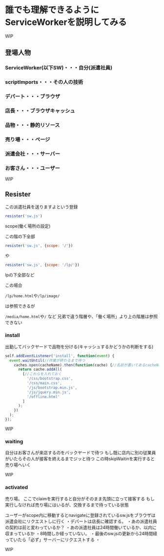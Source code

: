 # 誰でも理解できるようにServiceWorkerを説明してみる

WIP

## 登場人物
### ServiceWorker(以下SW)・・・自分(派遣社員)
### scriptImports・・・その人の技術
### デパート・・・ブラウザ
### 店長・・・ブラウザキャッシュ
### 品物・・・静的リソース
### 売り場・・・ページ
### 派遣会社・・・サーバー
### お客さん・・・ユーザー

WIP

## Resister

この派遣社員を送りますよという登録

```js
resister('sw.js')
```

scope(働く場所の設定)


この階の下全部

```js
resister('sw.js', {scope: '/'})
```
や
```js
resister('sw.js', {scope: '/lp/'})
```

lpの下全部など

この場合

```/lp/home.html```や```/lp/image/```

は参照できるが

```/media/home.html```や```/```
など
兄弟で違う階層や、「働く場所」より上の階層は参照できない


### install

出勤してバックヤードで品物を分ける(キャッシュするかどうかの判断をする)


```js
self.addEventListener('install', function(event) {
  event.waitUntil(//作業が終わるまで待つ
    caches.open(cacheName).then(function(cache) {//名前が書いてあるcacheNameという箱に入れる用意
      return cache.addAll(
        [//これらを入れておく
          '/css/bootstrap.css',
          '/css/main.css',
          '/js/bootstrap.min.js',
          '/js/jquery.min.js',
          '/offline.html'
        ]
      );
    })
  );
});

```



WIP

### waiting

自分はお客さんが来店するのをバックヤードで待つ
もし既に店内に別の従業員がいたらその人が接客を終えるまでジッと待つ
この時skipWaitinを実行すると売り場へいく


WIP

### activated
売り場。
ここでclaimを実行すると自分がそのまま先頭に立って接客する
もし実行しなければ売り場にはいるが、交換するまで待っている状態


ユーザーがscope内に移動するとnavigateに登録されているsw.jsをブラウザは派遣会社にリクエストしに行く
・デパートは店長に確認する。
・あの派遣社員の契約は前と変わっているか？
・あの派遣社員は24時間働いているか、以内に収まっているか
・8時間しか経っていない。
・最後のsw.jsの更新から24時間経っていたら「必ず」サーバーにリクエストする
・


WIP



